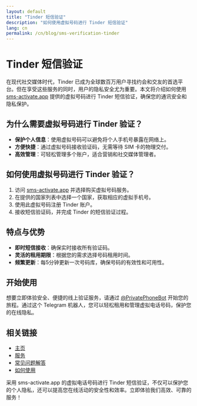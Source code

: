 ```yaml
---
layout: default
title: "Tinder 短信验证"
description: "如何使用虚拟号码进行 Tinder 短信验证"
lang: cn
permalink: /cn/blog/sms-verification-tinder
---
```


# Tinder 短信验证

在现代社交媒体时代，Tinder 已成为全球数百万用户寻找约会和交友的首选平台。但在享受这些服务的同时，用户的隐私安全尤为重要。本文将介绍如何使用 [sms-activate.app](https://sms-activate.app) 提供的虚拟号码进行 Tinder 短信验证，确保您的通讯安全和隐私保护。

## 为什么需要虚拟号码进行 Tinder 验证？

- **保护个人信息**：使用虚拟号码可以避免将个人手机号暴露在网络上。
- **方便快捷**：通过虚拟号码接收验证码，无需等待 SIM 卡的物理交付。
- **高效管理**：可轻松管理多个账户，适合营销和社交媒体管理者。

## 如何使用虚拟号码进行 Tinder 验证？

1. 访问 [sms-activate.app](https://sms-activate.app) 并选择购买虚拟号码服务。
2. 在提供的国家列表中选择一个国家，获取相应的虚拟手机号。
3. 使用此虚拟号码注册 Tinder 账户。
4. 接收短信验证码，并完成 Tinder 的短信验证过程。

## 特点与优势

- **即时短信接收**：确保实时接收所有验证码。
- **灵活的租用期限**：根据您的需求选择号码租用时间。
- **频繁更新**：每5分钟更新一次号码库，确保号码的有效性和可用性。

## 开始使用

想要立即体验安全、便捷的线上验证服务，请通过 [@PrivatePhoneBot](https://t.me/PrivatePhoneBot) 开始您的旅程。通过这个 Telegram 机器人，您可以轻松租用和管理虚拟电话号码，保护您的在线隐私。

## 相关链接

- [主页](/cn/)
- [服务](/cn/services)
- [常见问题解答](/cn/faq)
- [如何使用](/cn/how-it-works)

采用 sms-activate.app 的虚拟电话号码进行 Tinder 短信验证，不仅可以保护您的个人隐私，还可以提高您在线活动的安全性和效率。立即体验我们高效、可靠的服务！